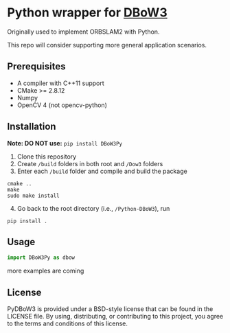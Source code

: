 # Python wrapper for [DBoW3](https://github.com/rmsalinas/DBow3)

Originally used to implement ORBSLAM2 with Python. 

This repo will consider supporting more general application scenarios.


## Prerequisites

* A compiler with C++11 support
* CMake >= 2.8.12
* Numpy
* OpenCV 4 (not opencv-python)


## Installation

**Note: DO NOT use:** `pip install DBoW3Py`

1. Clone this repository
2. Create `/build` folders in both root and `/Dow3` folders
3. Enter each `/build` folder and compile and build the package
```
cmake ..
make
sudo make install
```
4. Go back to the root directory (i.e., `/Python-DBoW3`), run
```
pip install .
```

## Usage

```python
import DBoW3Py as dbow
```

more examples are coming 

## License

PyDBoW3 is provided under a BSD-style license that can be found in the LICENSE
file. By using, distributing, or contributing to this project, you agree to the
terms and conditions of this license.
